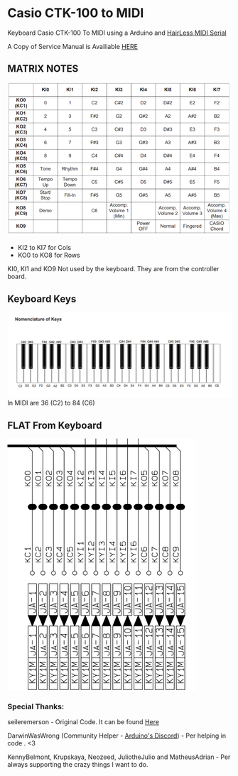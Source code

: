 # Casio CTK-100 to MIDI

Keyboard Casio CTK-100 To MIDI using a Arduino and [HairLess MIDI Serial](https://projectgus.github.io/hairless-midiserial/)

A Copy of Service Manual is Availiable [HERE](https://github.com/NicoBrenChan/KeyToMIDI/blob/main/doc/CTK100ServiceManual.pdf)

## MATRIX NOTES
![matrix complete](/doc/MATRIXCTK100.png)
* KI2 to KI7 for Cols
* KO0 to KO8 for Rows

KI0, KI1 and KO9 Not used by the keyboard. They are from the controller board. 

## Keyboard Keys
![notes](/doc/KEYSCTK100.png)
In MIDI are 36 (C2) to 84 (C6)

## FLAT From Keyboard
![FLAT2](/doc/FLAT2CTK100.png)

### Special Thanks:

seileremerson - Original Code. It can be found [Here](https://forum.arduino.cc/t/keyboard-piano-scanner-casio-ctk-485-arduino-mega-2560/646089/2)

DarwinWasWrong (Community Helper - [Arduino's Discord](https://discord.gg/jQJFwW7)) - Per helping in code . <3

KennyBelmont, Krupskaya, Neozeed, JuliotheJulio and MatheusAdrian - Per always supporting the crazy things I want to do. 
